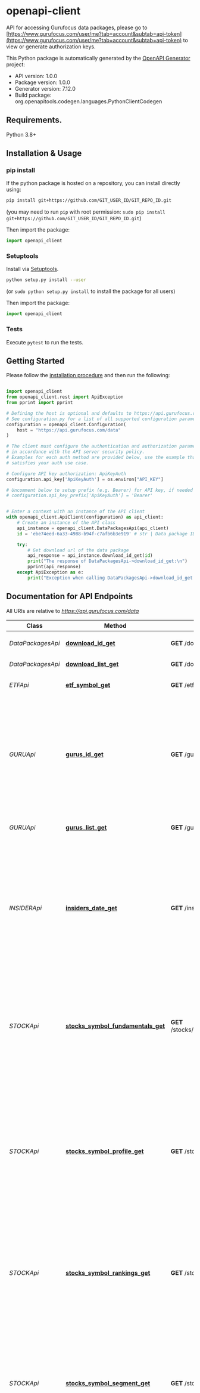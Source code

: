 # openapi-client
API for accessing Gurufocus data packages, please go to [https://www.gurufocus.com/user/me?tab=account&subtab=api-token](https://www.gurufocus.com/user/me?tab=account&subtab=api-token) to view or generate authorization keys.

This Python package is automatically generated by the [OpenAPI Generator](https://openapi-generator.tech) project:

- API version: 1.0.0
- Package version: 1.0.0
- Generator version: 7.12.0
- Build package: org.openapitools.codegen.languages.PythonClientCodegen

## Requirements.

Python 3.8+

## Installation & Usage
### pip install

If the python package is hosted on a repository, you can install directly using:

```sh
pip install git+https://github.com/GIT_USER_ID/GIT_REPO_ID.git
```
(you may need to run `pip` with root permission: `sudo pip install git+https://github.com/GIT_USER_ID/GIT_REPO_ID.git`)

Then import the package:
```python
import openapi_client
```

### Setuptools

Install via [Setuptools](http://pypi.python.org/pypi/setuptools).

```sh
python setup.py install --user
```
(or `sudo python setup.py install` to install the package for all users)

Then import the package:
```python
import openapi_client
```

### Tests

Execute `pytest` to run the tests.

## Getting Started

Please follow the [installation procedure](#installation--usage) and then run the following:

```python

import openapi_client
from openapi_client.rest import ApiException
from pprint import pprint

# Defining the host is optional and defaults to https://api.gurufocus.com/data
# See configuration.py for a list of all supported configuration parameters.
configuration = openapi_client.Configuration(
    host = "https://api.gurufocus.com/data"
)

# The client must configure the authentication and authorization parameters
# in accordance with the API server security policy.
# Examples for each auth method are provided below, use the example that
# satisfies your auth use case.

# Configure API key authorization: ApiKeyAuth
configuration.api_key['ApiKeyAuth'] = os.environ["API_KEY"]

# Uncomment below to setup prefix (e.g. Bearer) for API key, if needed
# configuration.api_key_prefix['ApiKeyAuth'] = 'Bearer'


# Enter a context with an instance of the API client
with openapi_client.ApiClient(configuration) as api_client:
    # Create an instance of the API class
    api_instance = openapi_client.DataPackagesApi(api_client)
    id = 'ebe74eed-6a33-4988-b94f-c7afb6b3e919' # str | Data package ID

    try:
        # Get download url of the data package
        api_response = api_instance.download_id_get(id)
        print("The response of DataPackagesApi->download_id_get:\n")
        pprint(api_response)
    except ApiException as e:
        print("Exception when calling DataPackagesApi->download_id_get: %s\n" % e)

```

## Documentation for API Endpoints

All URIs are relative to *https://api.gurufocus.com/data*

Class | Method | HTTP request | Description
------------ | ------------- | ------------- | -------------
*DataPackagesApi* | [**download_id_get**](docs/DataPackagesApi.md#download_id_get) | **GET** /download/{id} | Get download url of the data package
*DataPackagesApi* | [**download_list_get**](docs/DataPackagesApi.md#download_list_get) | **GET** /download/list | List available data packages
*ETFApi* | [**etf_symbol_get**](docs/ETFApi.md#etf_symbol_get) | **GET** /etf/{symbol} | ETF profile, key statistics and holdings.
*GURUApi* | [**gurus_id_get**](docs/GURUApi.md#gurus_id_get) | **GET** /gurus/{id} | Access the holdings and trades of over 4,500 institutional investors, enabling broad market trend analysis or fueling investment research tools with extensive institutional activity data
*GURUApi* | [**gurus_list_get**](docs/GURUApi.md#gurus_list_get) | **GET** /gurus/list | Get the list of available gurus&#39; basic information
*INSIDERApi* | [**insiders_date_get**](docs/INSIDERApi.md#insiders_date_get) | **GET** /insiders/{date} | A comprehensive record of insider trading and institutional ownership for investment research or powering data-driven financial tools that track executive trading behavior over time
*STOCKApi* | [**stocks_symbol_fundamentals_get**](docs/STOCKApi.md#stocks_symbol_fundamentals_get) | **GET** /stocks/{symbol}/fundamentals | Complete historical financial statements providing the data needed for in-depth analysis, valuation modeling, and building investment research platforms.
*STOCKApi* | [**stocks_symbol_profile_get**](docs/STOCKApi.md#stocks_symbol_profile_get) | **GET** /stocks/{symbol}/profile | Access essential company details and current valuation metrics to power investment platforms, populate company directories, or enhance financial analysis tools with up-to-date market data.
*STOCKApi* | [**stocks_symbol_rankings_get**](docs/STOCKApi.md#stocks_symbol_rankings_get) | **GET** /stocks/{symbol}/rankings | Proprietary scoring and ranking systems that assess company quality, valuation, and performance for powering data-driven investment platforms.
*STOCKApi* | [**stocks_symbol_segment_get**](docs/STOCKApi.md#stocks_symbol_segment_get) | **GET** /stocks/{symbol}/segment | Gain insights into a company&#39;s revenue breakdown by product and geography to build detailed financial visualizations, enhance stock research platforms, or create data-driven market analysis tools
*STOCKApi* | [**stocks_symbol_valuations_get**](docs/STOCKApi.md#stocks_symbol_valuations_get) | **GET** /stocks/{symbol}/valuations | A deep dataset of historical valuation metrics to support investors and entrepreneurs in the development of data-driven investment platforms.


## Documentation For Models

 - [DownloadIdGet200Response](docs/DownloadIdGet200Response.md)
 - [DownloadListGet200ResponseInner](docs/DownloadListGet200ResponseInner.md)
 - [DownloadListGet403Response](docs/DownloadListGet403Response.md)
 - [DownloadListGet404Response](docs/DownloadListGet404Response.md)
 - [DownloadListGet500Response](docs/DownloadListGet500Response.md)
 - [EtfEtfBasicInformation](docs/EtfEtfBasicInformation.md)
 - [EtfEtfDividends](docs/EtfEtfDividends.md)
 - [EtfEtfFundamental](docs/EtfEtfFundamental.md)
 - [EtfEtfKeyStatistics](docs/EtfEtfKeyStatistics.md)
 - [EtfEtfPortfolioHoldings](docs/EtfEtfPortfolioHoldings.md)
 - [EtfEtfSectorBreakdowns](docs/EtfEtfSectorBreakdowns.md)
 - [EtfSymbolGet200Response](docs/EtfSymbolGet200Response.md)
 - [FundamentalsINOREITNODIRECT](docs/FundamentalsINOREITNODIRECT.md)
 - [FundamentalsINOREITNODIRECTBalanceSheet](docs/FundamentalsINOREITNODIRECTBalanceSheet.md)
 - [FundamentalsINOREITNODIRECTBasicInformation](docs/FundamentalsINOREITNODIRECTBasicInformation.md)
 - [FundamentalsINOREITNODIRECTCashflowStatement](docs/FundamentalsINOREITNODIRECTCashflowStatement.md)
 - [FundamentalsINOREITNODIRECTIncomeStatement](docs/FundamentalsINOREITNODIRECTIncomeStatement.md)
 - [FundamentalsIREITNODIRECT](docs/FundamentalsIREITNODIRECT.md)
 - [FundamentalsIREITNODIRECTBalanceSheet](docs/FundamentalsIREITNODIRECTBalanceSheet.md)
 - [FundamentalsIREITNODIRECTBasicInformation](docs/FundamentalsIREITNODIRECTBasicInformation.md)
 - [FundamentalsIREITNODIRECTCashflowStatement](docs/FundamentalsIREITNODIRECTCashflowStatement.md)
 - [FundamentalsIREITNODIRECTIncomeStatement](docs/FundamentalsIREITNODIRECTIncomeStatement.md)
 - [FundamentalsNNOREITDIRECT](docs/FundamentalsNNOREITDIRECT.md)
 - [FundamentalsNNOREITDIRECTBalanceSheet](docs/FundamentalsNNOREITDIRECTBalanceSheet.md)
 - [FundamentalsNNOREITDIRECTBasicInformation](docs/FundamentalsNNOREITDIRECTBasicInformation.md)
 - [FundamentalsNNOREITDIRECTCashflowStatement](docs/FundamentalsNNOREITDIRECTCashflowStatement.md)
 - [FundamentalsNNOREITDIRECTIncomeStatement](docs/FundamentalsNNOREITDIRECTIncomeStatement.md)
 - [FundamentalsNNOREITNODIRECT](docs/FundamentalsNNOREITNODIRECT.md)
 - [FundamentalsNNOREITNODIRECTBalanceSheet](docs/FundamentalsNNOREITNODIRECTBalanceSheet.md)
 - [FundamentalsNNOREITNODIRECTBasicInformation](docs/FundamentalsNNOREITNODIRECTBasicInformation.md)
 - [FundamentalsNNOREITNODIRECTCashflowStatement](docs/FundamentalsNNOREITNODIRECTCashflowStatement.md)
 - [FundamentalsNNOREITNODIRECTIncomeStatement](docs/FundamentalsNNOREITNODIRECTIncomeStatement.md)
 - [FundamentalsNREITDIRECT](docs/FundamentalsNREITDIRECT.md)
 - [FundamentalsNREITDIRECTBalanceSheet](docs/FundamentalsNREITDIRECTBalanceSheet.md)
 - [FundamentalsNREITDIRECTBasicInformation](docs/FundamentalsNREITDIRECTBasicInformation.md)
 - [FundamentalsNREITDIRECTCashflowStatement](docs/FundamentalsNREITDIRECTCashflowStatement.md)
 - [FundamentalsNREITDIRECTIncomeStatement](docs/FundamentalsNREITDIRECTIncomeStatement.md)
 - [FundamentalsNREITNODIRECT](docs/FundamentalsNREITNODIRECT.md)
 - [FundamentalsNREITNODIRECTBalanceSheet](docs/FundamentalsNREITNODIRECTBalanceSheet.md)
 - [FundamentalsNREITNODIRECTBasicInformation](docs/FundamentalsNREITNODIRECTBasicInformation.md)
 - [FundamentalsNREITNODIRECTCashflowStatement](docs/FundamentalsNREITNODIRECTCashflowStatement.md)
 - [FundamentalsNREITNODIRECTIncomeStatement](docs/FundamentalsNREITNODIRECTIncomeStatement.md)
 - [GuruTransaction](docs/GuruTransaction.md)
 - [GurusIdGet200Response](docs/GurusIdGet200Response.md)
 - [GurusListGet200Response](docs/GurusListGet200Response.md)
 - [GurusListGet200ResponseDataInner](docs/GurusListGet200ResponseDataInner.md)
 - [InsiderTransaction](docs/InsiderTransaction.md)
 - [StockFundamentalsAnnuallyInner](docs/StockFundamentalsAnnuallyInner.md)
 - [StockFundamentalsBasicInformation](docs/StockFundamentalsBasicInformation.md)
 - [StockFundamentalsTtm](docs/StockFundamentalsTtm.md)
 - [StockProfileBasicInformation](docs/StockProfileBasicInformation.md)
 - [StockProfileDividends](docs/StockProfileDividends.md)
 - [StockProfileFundamental](docs/StockProfileFundamental.md)
 - [StockProfileGeneral](docs/StockProfileGeneral.md)
 - [StockProfileGrowth](docs/StockProfileGrowth.md)
 - [StockProfilePrice](docs/StockProfilePrice.md)
 - [StockProfileProfitability](docs/StockProfileProfitability.md)
 - [StockProfileValuationRatio](docs/StockProfileValuationRatio.md)
 - [StockRankingsBasicInformation](docs/StockRankingsBasicInformation.md)
 - [StockRankingsGuruFocusRankings](docs/StockRankingsGuruFocusRankings.md)
 - [StockSegmentBasicInformation](docs/StockSegmentBasicInformation.md)
 - [StockValuationsAnnuallyInner](docs/StockValuationsAnnuallyInner.md)
 - [StockValuationsBasicInformation](docs/StockValuationsBasicInformation.md)
 - [StockValuationsTtm](docs/StockValuationsTtm.md)
 - [StocksSymbolFundamentalsGet200Response](docs/StocksSymbolFundamentalsGet200Response.md)
 - [StocksSymbolProfileGet200Response](docs/StocksSymbolProfileGet200Response.md)
 - [StocksSymbolRankingsGet200Response](docs/StocksSymbolRankingsGet200Response.md)
 - [StocksSymbolSegmentGet200Response](docs/StocksSymbolSegmentGet200Response.md)
 - [StocksSymbolValuationsGet200Response](docs/StocksSymbolValuationsGet200Response.md)
 - [ValuationsINOREITNODIRECT](docs/ValuationsINOREITNODIRECT.md)
 - [ValuationsINOREITNODIRECTBasicInformation](docs/ValuationsINOREITNODIRECTBasicInformation.md)
 - [ValuationsINOREITNODIRECTPerShareData](docs/ValuationsINOREITNODIRECTPerShareData.md)
 - [ValuationsINOREITNODIRECTRatios](docs/ValuationsINOREITNODIRECTRatios.md)
 - [ValuationsINOREITNODIRECTValuationRatios](docs/ValuationsINOREITNODIRECTValuationRatios.md)
 - [ValuationsINOREITNODIRECTValuationandQuality](docs/ValuationsINOREITNODIRECTValuationandQuality.md)
 - [ValuationsIREITNODIRECT](docs/ValuationsIREITNODIRECT.md)
 - [ValuationsIREITNODIRECTBasicInformation](docs/ValuationsIREITNODIRECTBasicInformation.md)
 - [ValuationsIREITNODIRECTPerShareData](docs/ValuationsIREITNODIRECTPerShareData.md)
 - [ValuationsIREITNODIRECTRatios](docs/ValuationsIREITNODIRECTRatios.md)
 - [ValuationsIREITNODIRECTValuationRatios](docs/ValuationsIREITNODIRECTValuationRatios.md)
 - [ValuationsIREITNODIRECTValuationandQuality](docs/ValuationsIREITNODIRECTValuationandQuality.md)
 - [ValuationsNNOREITDIRECT](docs/ValuationsNNOREITDIRECT.md)
 - [ValuationsNNOREITDIRECTBasicInformation](docs/ValuationsNNOREITDIRECTBasicInformation.md)
 - [ValuationsNNOREITDIRECTPerShareData](docs/ValuationsNNOREITDIRECTPerShareData.md)
 - [ValuationsNNOREITDIRECTRatios](docs/ValuationsNNOREITDIRECTRatios.md)
 - [ValuationsNNOREITDIRECTValuationRatios](docs/ValuationsNNOREITDIRECTValuationRatios.md)
 - [ValuationsNNOREITDIRECTValuationandQuality](docs/ValuationsNNOREITDIRECTValuationandQuality.md)
 - [ValuationsNNOREITNODIRECT](docs/ValuationsNNOREITNODIRECT.md)
 - [ValuationsNNOREITNODIRECTBasicInformation](docs/ValuationsNNOREITNODIRECTBasicInformation.md)
 - [ValuationsNNOREITNODIRECTPerShareData](docs/ValuationsNNOREITNODIRECTPerShareData.md)
 - [ValuationsNNOREITNODIRECTRatios](docs/ValuationsNNOREITNODIRECTRatios.md)
 - [ValuationsNNOREITNODIRECTValuationRatios](docs/ValuationsNNOREITNODIRECTValuationRatios.md)
 - [ValuationsNNOREITNODIRECTValuationandQuality](docs/ValuationsNNOREITNODIRECTValuationandQuality.md)
 - [ValuationsNREITDIRECT](docs/ValuationsNREITDIRECT.md)
 - [ValuationsNREITDIRECTBasicInformation](docs/ValuationsNREITDIRECTBasicInformation.md)
 - [ValuationsNREITDIRECTPerShareData](docs/ValuationsNREITDIRECTPerShareData.md)
 - [ValuationsNREITDIRECTRatios](docs/ValuationsNREITDIRECTRatios.md)
 - [ValuationsNREITDIRECTValuationRatios](docs/ValuationsNREITDIRECTValuationRatios.md)
 - [ValuationsNREITDIRECTValuationandQuality](docs/ValuationsNREITDIRECTValuationandQuality.md)
 - [ValuationsNREITNODIRECT](docs/ValuationsNREITNODIRECT.md)
 - [ValuationsNREITNODIRECTBasicInformation](docs/ValuationsNREITNODIRECTBasicInformation.md)
 - [ValuationsNREITNODIRECTPerShareData](docs/ValuationsNREITNODIRECTPerShareData.md)
 - [ValuationsNREITNODIRECTRatios](docs/ValuationsNREITNODIRECTRatios.md)
 - [ValuationsNREITNODIRECTValuationRatios](docs/ValuationsNREITNODIRECTValuationRatios.md)
 - [ValuationsNREITNODIRECTValuationandQuality](docs/ValuationsNREITNODIRECTValuationandQuality.md)


<a id="documentation-for-authorization"></a>
## Documentation For Authorization


Authentication schemes defined for the API:
<a id="ApiKeyAuth"></a>
### ApiKeyAuth

- **Type**: API key
- **API key parameter name**: Authorization
- **Location**: HTTP header


## Author




